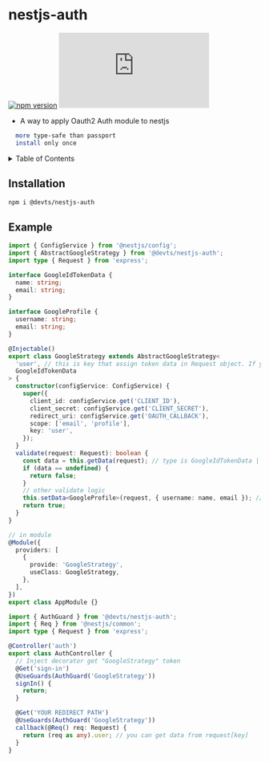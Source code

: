 # nestjs-auth

[![npm version](https://badge.fury.io/js/@devts%2Fnestjs-auth.svg)](https://badge.fury.io/js/@devts%2Fnestjs-auth)
[![type-coverage](https://img.shields.io/badge/dynamic/json.svg?label=type-coverage&prefix=%E2%89%A5&suffix=%&query=$.typeCoverage.atLeast&uri=https%3A%2F%2Fraw.githubusercontent.com%2Findustriously%2Fnestjs-auth%2Fmain%2Fpackage.json)](https://github.com/industriously/nestjs-auth)

- A way to apply Oauth2 Auth module to nestjs

```sh
  more type-safe than passport
  install only once
```

<details>
  <summary>Table of Contents</summary>
  <ol>
    <li><a href="#installation">Installation</a></li>
    <li><a href="#example">example</a></li>
  </ol>
</details>

<!-- INSTALLATION -->

## Installation

```sh
npm i @devts/nestjs-auth
```

<!-- EXAMPLE -->

## Example

```typescript
import { ConfigService } from '@nestjs/config';
import { AbstractGoogleStrategy } from '@devts/nestjs-auth';
import type { Request } from 'express';

interface GoogleIdTokenData {
  name: string;
  email: string;
}

interface GoogleProfile {
  username: string;
  email: string;
}

@Injectable()
export class GoogleStrategy extends AbstractGoogleStrategy<
  'user', // this is key that assign token data in Request object. If you write a key that already used, key type in options is never
  GoogleIdTokenData
> {
  constructor(configService: ConfigService) {
    super({
      client_id: configService.get('CLIENT_ID'),
      client_secret: configService.get('CLIENT_SECRET'),
      redirect_uri: configService.get('OAUTH_CALLBACK'),
      scope: ['email', 'profile'],
      key: 'user',
    });
  }
  validate(request: Request): boolean {
    const data = this.getData(request); // type is GoogleIdTokenData | undefined
    if (data == undefined) {
      return false;
    }
    // other validate logic
    this.setData<GoogleProfile>(request, { username: name, email }); // use if you want to transform data
    return true;
  }
}

// in module
@Module({
  providers: [
    {
      provide: 'GoogleStrategy',
      useClass: GoogleStrategy,
    },
  ],
})
export class AppModule {}
```

```typescript
import { AuthGuard } from '@devts/nestjs-auth';
import { Req } from '@nestjs/common';
import type { Request } from 'express';

@Controller('auth')
export class AuthController {
  // Inject decorator get "GoogleStrategy" token
  @Get('sign-in')
  @UseGuards(AuthGuard('GoogleStrategy'))
  signIn() {
    return;
  }

  @Get('YOUR REDIRECT PATH')
  @UseGuards(AuthGuard('GoogleStrategy'))
  callback(@Req() req: Request) {
    return (req as any).user; // you can get data from request[key]
  }
}
```
